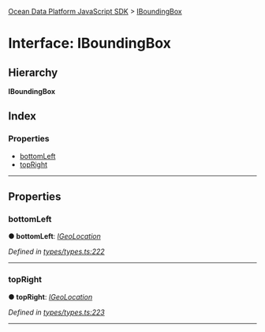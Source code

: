 [Ocean Data Platform JavaScript SDK](../README.md) > [IBoundingBox](../interfaces/iboundingbox.md)

# Interface: IBoundingBox

## Hierarchy

**IBoundingBox**

## Index

### Properties

* [bottomLeft](iboundingbox.md#bottomleft)
* [topRight](iboundingbox.md#topright)

---

## Properties

<a id="bottomleft"></a>

###  bottomLeft

**● bottomLeft**: *[IGeoLocation](igeolocation.md)*

*Defined in [types/types.ts:222](https://github.com/C4IROcean/ODP-sdk-js/blob/7cb7662/source/types/types.ts#L222)*

___
<a id="topright"></a>

###  topRight

**● topRight**: *[IGeoLocation](igeolocation.md)*

*Defined in [types/types.ts:223](https://github.com/C4IROcean/ODP-sdk-js/blob/7cb7662/source/types/types.ts#L223)*

___

